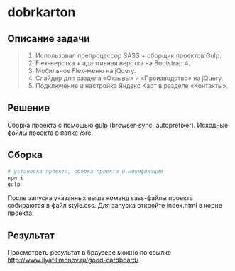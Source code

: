 # dobrkarton
## Описание задачи

> 1) Использовал препроцессор SASS + сборщик проектов Gulp.
> 2) Flex-верстка + адаптивная верстка на Bootstrap 4.
> 3) Мобильное Flex-меню на jQuery.
> 4) Слайдер для раздела «Отзывы» и «Производство» на jQuery.
> 5) Подключение и настройка Яндекс Карт в разделе «Контакты».

## Решение

Сборка проекта с помощью gulp (browser-sync, autoprefixer).
Исходные файлы проекта в папке /src.

## Сборка

``` bash
# установка проекта, сборка проекта и минификация
npm i
gulp
```

После запуска указанных выше команд sass-файлы проекта собираются в файл style.css. 
Для запуска откройте index.html в корне проекта.

## Результат

Просмотреть результат в браузере можно по ссылке http://www.ilyafilimonov.ru/good-cardboard/
